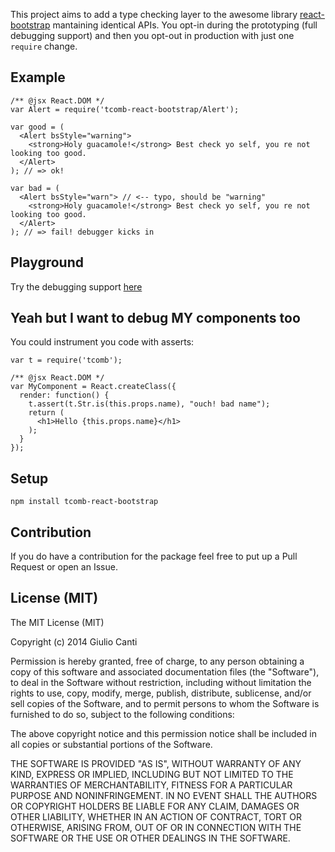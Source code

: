 This project aims to add a type checking layer to the awesome library [react-bootstrap](https://github.com/react-bootstrap/react-bootstrap) mantaining identical APIs. You opt-in during the prototyping (full debugging support) and then 
you opt-out in production with just one `require` change.

## Example

    /** @jsx React.DOM */
    var Alert = require('tcomb-react-bootstrap/Alert');

    var good = (
      <Alert bsStyle="warning">
        <strong>Holy guacamole!</strong> Best check yo self, you re not looking too good.
      </Alert>
    ); // => ok!

    var bad = (
      <Alert bsStyle="warn"> // <-- typo, should be "warning"
        <strong>Holy guacamole!</strong> Best check yo self, you re not looking too good.
      </Alert>
    ); // => fail! debugger kicks in

## Playground

Try the debugging support [here](https://gcanti.github.io/resources/tcomb-react-bootstrap/playground/playground.html)

## Yeah but I want to debug MY components too

You could instrument you code with asserts:

    var t = require('tcomb');

    /** @jsx React.DOM */
    var MyComponent = React.createClass({
      render: function() {
        t.assert(t.Str.is(this.props.name), "ouch! bad name");
        return (
          <h1>Hello {this.props.name}</h1>
        );
      }
    });

## Setup

    npm install tcomb-react-bootstrap

## Contribution

If you do have a contribution for the package feel free to put up a Pull Request or open an Issue.

## License (MIT)

The MIT License (MIT)

Copyright (c) 2014 Giulio Canti

Permission is hereby granted, free of charge, to any person obtaining a copy
of this software and associated documentation files (the "Software"), to deal
in the Software without restriction, including without limitation the rights
to use, copy, modify, merge, publish, distribute, sublicense, and/or sell
copies of the Software, and to permit persons to whom the Software is
furnished to do so, subject to the following conditions:

The above copyright notice and this permission notice shall be included in all
copies or substantial portions of the Software.

THE SOFTWARE IS PROVIDED "AS IS", WITHOUT WARRANTY OF ANY KIND, EXPRESS OR
IMPLIED, INCLUDING BUT NOT LIMITED TO THE WARRANTIES OF MERCHANTABILITY,
FITNESS FOR A PARTICULAR PURPOSE AND NONINFRINGEMENT. IN NO EVENT SHALL THE
AUTHORS OR COPYRIGHT HOLDERS BE LIABLE FOR ANY CLAIM, DAMAGES OR OTHER
LIABILITY, WHETHER IN AN ACTION OF CONTRACT, TORT OR OTHERWISE, ARISING FROM,
OUT OF OR IN CONNECTION WITH THE SOFTWARE OR THE USE OR OTHER DEALINGS IN THE
SOFTWARE.